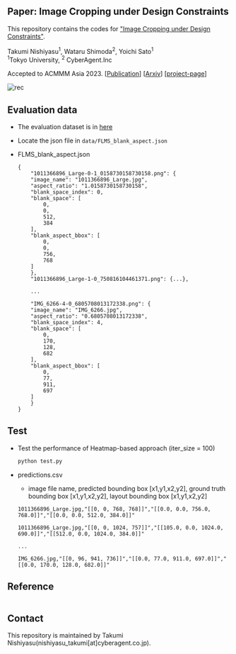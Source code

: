 ## Paper: Image Cropping under Design Constraints

This repository contains the codes for ["Image Cropping under Design Constraints"](https://arxiv.org/abs/2310.08892).

Takumi Nishiyasu<sup>1</sup>, Wataru Shimoda<sup>2</sup>,  Yoichi Sato<sup>1</sup>  
<sup>1</sup>Tokyo University, <sup>2</sup> CyberAgent.Inc

Accepted to ACMMM Asia 2023.
[[Publication](https://arxiv.org/abs/2310.08892)]
[[Arxiv](https://arxiv.org/abs/2310.08892)]
[[project-page](https://cyberagentailab.github.io/image_cropping_under_design_constraints/)]


<img src = "example/abstract.png" title = "rec" >


## Evaluation data
- The evaluation dataset is in [here](/data/FLMS_blank_aspect.json) 
- Locate the json file in `data/FLMS_blank_aspect.json`


- FLMS_blank_aspect.json
    ```
    {
        "1011366896_Large-0-1_0158730158730158.png": {
        "image_name": "1011366896_Large.jpg",
        "aspect_ratio": "1.0158730158730158",
        "blank_space_index": 0,
        "blank_space": [
            0,
            0,
            512,
            384
        ],
        "blank_aspect_bbox": [
            0,
            0,
            756,
            768
        ]
        },
        "1011366896_Large-1-0_750816104461371.png": {...},
        
        ...

        "IMG_6266-4-0_6805708013172338.png": {
        "image_name": "IMG_6266.jpg",
        "aspect_ratio": "0.6805708013172338",
        "blank_space_index": 4,
        "blank_space": [
            0,
            170,
            128,
            682
        ],
        "blank_aspect_bbox": [
            0,
            77,
            911,
            697
        ]
        }
    }
    ```


## Test

- Test the performance of Heatmap-based approach (iter_size = 100) 

    ```bash
    python test.py 
    ```


- predictions.csv
    - image file name, predicted bounding box [x1,y1,x2,y2], ground truth bounding box [x1,y1,x2,y2], layout bounding box [x1,y1,x2,y2]
    ```
    1011366896_Large.jpg,"[[0, 0, 768, 768]]","[[0.0, 0.0, 756.0, 768.0]]","[[0.0, 0.0, 512.0, 384.0]]"

    1011366896_Large.jpg,"[[0, 0, 1024, 757]]","[[105.0, 0.0, 1024.0, 690.0]]","[[512.0, 0.0, 1024.0, 384.0]]"

    ...

    IMG_6266.jpg,"[[0, 96, 941, 736]]","[[0.0, 77.0, 911.0, 697.0]]","[[0.0, 170.0, 128.0, 682.0]]"
    ```

## Reference
```bibtex

```

## Contact
This repository is maintained by Takumi Nishiyasu(nishiyasu_takumi[at]cyberagent.co.jp).
